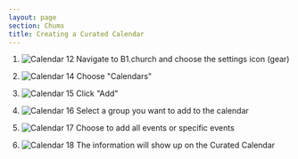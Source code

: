 ```yaml
---
layout: page
section: Chums
title: Creating a Curated Calendar
---
```


1. ![Calendar 12](https://github.com/ChurchApps/ChurchAppsSupport/assets/127863068/53bf67fb-4070-4e47-a0a5-c62ec8aab1a9)
Navigate to B1.church and choose the settings icon (gear)

2. ![Calendar 14](https://github.com/ChurchApps/ChurchAppsSupport/assets/127863068/88d0aa34-149e-4aca-aea1-d702568a692f)
Choose "Calendars"

3. ![Calendar 15](https://github.com/ChurchApps/ChurchAppsSupport/assets/127863068/f0737a39-07c5-468c-b366-aa12ec2ab2d8)
Click "Add"

4. ![Calendar 16](https://github.com/ChurchApps/ChurchAppsSupport/assets/127863068/ae37d9e3-30c0-4aa6-8972-0afd384918c4)
Select a group you want to add to the calendar

5. ![Calendar 17](https://github.com/ChurchApps/ChurchAppsSupport/assets/127863068/e364bff9-1776-42d3-8b87-9ca2a0a13422)
Choose to add all events or specific events

6. ![Calendar 18](https://github.com/ChurchApps/ChurchAppsSupport/assets/127863068/ab030907-60b8-4cfc-bd77-eb3a62741715)
The information will show up on the Curated Calendar

